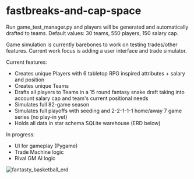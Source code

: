 # fastbreaks-and-cap-space

Run game_test_manager.py and players will be generated and automatically drafted to teams. Default values: 30 teams, 550 players, 150 salary cap.

Game simulation is currently barebones to work on testing trades/other features. Current work focus is adding a user interface and trade simulator.

Current features:

- Creates unique Players with 6 tabletop RPG inspired attributes + salary and position
- Creates unique Teams
- Drafts all players to Teams in a 15 round fantasy snake draft taking into account salary cap and team's current positional needs
- Simulates full 82-game season
- Simulates full playoffs with seeding and 2-2-1-1-1 home/away 7 game series (no play-in yet)
- Holds all data in star schema SQLite warehouse (ERD below)

In progress:
- UI for gameplay (Pygame)
- Trade Machine logic
- Rival GM AI logic


![fantasty_basketball_erd](https://github.com/user-attachments/assets/18b25b4e-67e3-4211-94f2-c998ea25954d)
